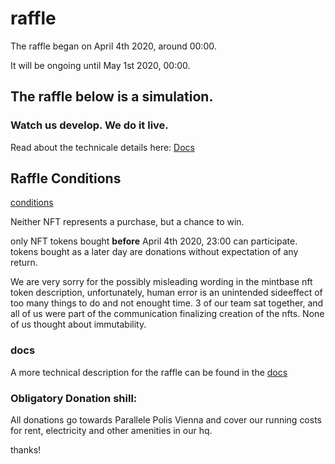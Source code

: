<Hero state></Hero>

<div>

# raffle

The raffle began on April 4th 2020, around 00:00.

It will be ongoing until May 1st 2020, 00:00.

## The raffle below is a simulation.

### Watch us develop. We do it live.

Read about the technicale details here:
[Docs](/docs/)

## Raffle Conditions

[conditions](/conditions/)

Neither NFT represents a purchase, but a chance to win.

only NFT tokens bought **before** April 4th 2020, 23:00 can participate.
tokens bought as a later day are donations without expectation of any return.

We are very sorry for the possibly misleading wording in the mintbase nft token description,
unfortunately, human error is an unintended sideeffect of too many things to do and not enought time.
3 of our team sat together, and all of us were part of the communication finalizing creation of the nfts.
None of us thought about immutability.

### docs

A more technical description for the raffle can be found in the
[docs](/docs/)

<Raffle state></Raffle>

### Obligatory Donation shill:

All donations go towards Parallele Polis Vienna and cover our running costs for rent,
electricity and other amenities in our hq.

thanks!

<List items="[
{
  to: 'https://mintbase.io/pez-dispenser/0x0b23ad11e92fdf87eb5c9b0f24b9860f9c4689ee/SknAvIIUGxlvoU0iJ7XG',
  img: '/img/donate/nft-keycard.png',
  title: 'keycard raffle',
},
{
  to: 'https://mintbase.io/pez-dispenser/0x0b23ad11e92fdf87eb5c9b0f24b9860f9c4689ee/OjZ2GaixwXmjOwM6Tgsw',
  img: '/img/donate/nft-shift.png',
  title: 'shift wallet raffle',
},
]"></List>


</div>
